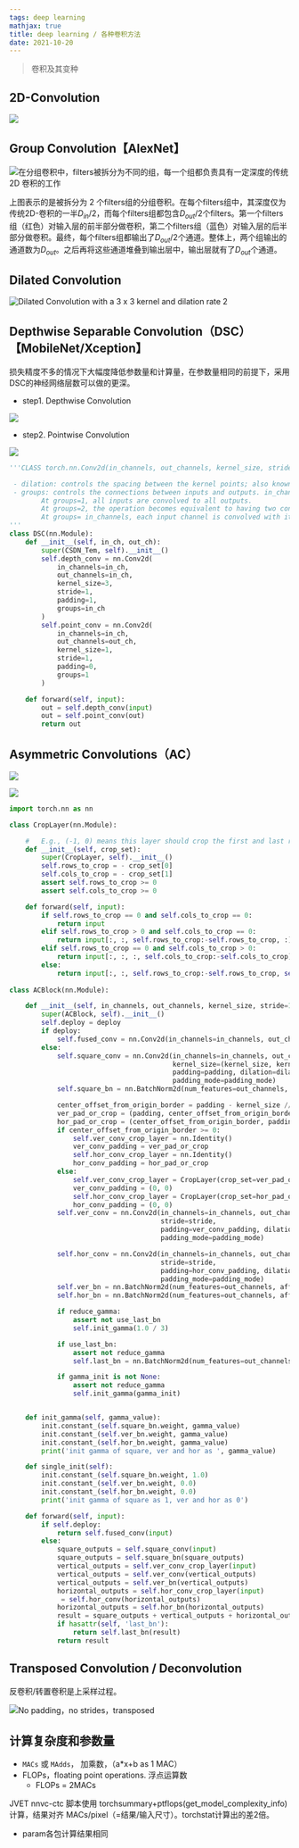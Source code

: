 ```yaml
---
tags: deep learning 
mathjax: true 
title: deep learning / 各种卷积方法
date: 2021-10-20
---
```


> 卷积及其变种

<!-- more -->

## 2D-Convolution

<img src="https://yinguobing.com/content/images/2018/02/conv-std.jpg">

## Group Convolution【AlexNet】

![在分组卷积中，filters被拆分为不同的组，每一个组都负责具有一定深度的传统 2D 卷积的工作](https://notes.sjtu.edu.cn/uploads/upload_b10b20c60b86b91ff70f65fef21f6a09.png)

上图表示的是被拆分为 2 个filters组的分组卷积。在每个filters组中，其深度仅为传统2D-卷积的一半$D_{in}/2$，而每个filters组都包含$D_{out}/2$个filters。第一个filters组（红色）对输入层的前半部分做卷积，第二个filters组（蓝色）对输入层的后半部分做卷积。最终，每个filters组都输出了$D_{out}/2$个通道。整体上，两个组输出的通道数为$D_{out}$。之后再将这些通道堆叠到输出层中，输出层就有了$D_{out}$个通道。


## Dilated Convolution

![Dilated Convolution with a 3 x 3 kernel and dilation rate 2](https://notes.sjtu.edu.cn/uploads/upload_d89c9f7c57d4924728b65e2803d488b9.png)



## Depthwise Separable Convolution（DSC）【MobileNet/Xception】

损失精度不多的情况下大幅度降低参数量和计算量，在参数量相同的前提下，采用DSC的神经网络层数可以做的更深。

- step1. Depthwise Convolution

![](https://notes.sjtu.edu.cn/uploads/upload_a3ec37d801ec2f319a7ff8c909d6166d.png)

- step2. Pointwise Convolution

![](https://notes.sjtu.edu.cn/uploads/upload_0567db7aabb74b5289b923643fdb8854.png)

```python
'''CLASS torch.nn.Conv2d(in_channels, out_channels, kernel_size, stride=1, padding=0, dilation=1, groups=1, bias=True)

 - dilation: controls the spacing between the kernel points; also known as the à trous algorithm.
 - groups: controls the connections between inputs and outputs. in_channels and out_channels must both be divisible by groups. For example,
		At groups=1, all inputs are convolved to all outputs.
		At groups=2, the operation becomes equivalent to having two conv layers side by side, each seeing half the input channels, and producing half the output channels, and both subsequently concatenated.
		At groups= in_channels, each input channel is convolved with its own set of filters.
'''        
class DSC(nn.Module):
    def __init__(self, in_ch, out_ch):
        super(CSDN_Tem, self).__init__()
        self.depth_conv = nn.Conv2d(
            in_channels=in_ch,
            out_channels=in_ch,
            kernel_size=3,
            stride=1,
            padding=1,
            groups=in_ch
        )
        self.point_conv = nn.Conv2d(
            in_channels=in_ch,
            out_channels=out_ch,
            kernel_size=1,
            stride=1,
            padding=0,
            groups=1
        )

    def forward(self, input):
        out = self.depth_conv(input)
        out = self.point_conv(out)
        return out

```

## Asymmetric Convolutions（AC）

![](https://notes.sjtu.edu.cn/uploads/upload_8d0cba80232d748effba02636b749964.png)

![](https://notes.sjtu.edu.cn/uploads/upload_5b7630300458886a5397d6cb4c327fd6.png)

```python
import torch.nn as nn

class CropLayer(nn.Module):

    #   E.g., (-1, 0) means this layer should crop the first and last rows of the feature map. And (0, -1) crops the first and last columns
    def __init__(self, crop_set):
        super(CropLayer, self).__init__()
        self.rows_to_crop = - crop_set[0]
        self.cols_to_crop = - crop_set[1]
        assert self.rows_to_crop >= 0
        assert self.cols_to_crop >= 0

    def forward(self, input):
        if self.rows_to_crop == 0 and self.cols_to_crop == 0:
            return input
        elif self.rows_to_crop > 0 and self.cols_to_crop == 0:
            return input[:, :, self.rows_to_crop:-self.rows_to_crop, :]
        elif self.rows_to_crop == 0 and self.cols_to_crop > 0:
            return input[:, :, :, self.cols_to_crop:-self.cols_to_crop]
        else:
            return input[:, :, self.rows_to_crop:-self.rows_to_crop, self.cols_to_crop:-self.cols_to_crop]
            
class ACBlock(nn.Module):

    def __init__(self, in_channels, out_channels, kernel_size, stride=1, padding=0, dilation=1, groups=1, padding_mode='zeros', deploy=False, use_affine=True, reduce_gamma=False, use_last_bn=False, gamma_init=None ):
        super(ACBlock, self).__init__()
        self.deploy = deploy
        if deploy:
            self.fused_conv = nn.Conv2d(in_channels=in_channels, out_channels=out_channels, kernel_size=(kernel_size,kernel_size), stride=stride, padding=padding, dilation=dilation, groups=groups, bias=True, padding_mode=padding_mode)
        else:
            self.square_conv = nn.Conv2d(in_channels=in_channels, out_channels=out_channels,
                                         kernel_size=(kernel_size, kernel_size), stride=stride,
                                         padding=padding, dilation=dilation, groups=groups, bias=False,
                                         padding_mode=padding_mode)
            self.square_bn = nn.BatchNorm2d(num_features=out_channels, affine=use_affine)

            center_offset_from_origin_border = padding - kernel_size // 2
            ver_pad_or_crop = (padding, center_offset_from_origin_border)
            hor_pad_or_crop = (center_offset_from_origin_border, padding)
            if center_offset_from_origin_border >= 0:
                self.ver_conv_crop_layer = nn.Identity()
                ver_conv_padding = ver_pad_or_crop
                self.hor_conv_crop_layer = nn.Identity()
                hor_conv_padding = hor_pad_or_crop
            else:
                self.ver_conv_crop_layer = CropLayer(crop_set=ver_pad_or_crop)
                ver_conv_padding = (0, 0)
                self.hor_conv_crop_layer = CropLayer(crop_set=hor_pad_or_crop)
                hor_conv_padding = (0, 0)
            self.ver_conv = nn.Conv2d(in_channels=in_channels, out_channels=out_channels, kernel_size=(kernel_size, 1),
                                      stride=stride,
                                      padding=ver_conv_padding, dilation=dilation, groups=groups, bias=False,
                                      padding_mode=padding_mode)

            self.hor_conv = nn.Conv2d(in_channels=in_channels, out_channels=out_channels, kernel_size=(1, kernel_size),
                                      stride=stride,
                                      padding=hor_conv_padding, dilation=dilation, groups=groups, bias=False,
                                      padding_mode=padding_mode)
            self.ver_bn = nn.BatchNorm2d(num_features=out_channels, affine=use_affine)
            self.hor_bn = nn.BatchNorm2d(num_features=out_channels, affine=use_affine)

            if reduce_gamma:
                assert not use_last_bn
                self.init_gamma(1.0 / 3)

            if use_last_bn:
                assert not reduce_gamma
                self.last_bn = nn.BatchNorm2d(num_features=out_channels, affine=True)

            if gamma_init is not None:
                assert not reduce_gamma
                self.init_gamma(gamma_init)


    def init_gamma(self, gamma_value):
        init.constant_(self.square_bn.weight, gamma_value)
        init.constant_(self.ver_bn.weight, gamma_value)
        init.constant_(self.hor_bn.weight, gamma_value)
        print('init gamma of square, ver and hor as ', gamma_value)

    def single_init(self):
        init.constant_(self.square_bn.weight, 1.0)
        init.constant_(self.ver_bn.weight, 0.0)
        init.constant_(self.hor_bn.weight, 0.0)
        print('init gamma of square as 1, ver and hor as 0')

    def forward(self, input):
        if self.deploy:
            return self.fused_conv(input)
        else:
            square_outputs = self.square_conv(input)
            square_outputs = self.square_bn(square_outputs)
            vertical_outputs = self.ver_conv_crop_layer(input)
            vertical_outputs = self.ver_conv(vertical_outputs)
            vertical_outputs = self.ver_bn(vertical_outputs)
            horizontal_outputs = self.hor_conv_crop_layer(input)
             = self.hor_conv(horizontal_outputs)
            horizontal_outputs = self.hor_bn(horizontal_outputs)
            result = square_outputs + vertical_outputs + horizontal_outputs
            if hasattr(self, 'last_bn'):
                return self.last_bn(result)
            return result
```

## Transposed Convolution / Deconvolution

反卷积/转置卷积是上采样过程。

![No padding，no strides，transposed](https://notes.sjtu.edu.cn/uploads/upload_1a988c699452eb8e51899e65db49db05.png)

## 计算复杂度和参数量

- `MACs` 或 `MAdds`， 加乘数，（a*x+b as 1 MAC）
- FLOPs，floating point operations. 浮点运算数
    - FLOPs = 2MACs

JVET nnvc-ctc 脚本使用 torchsummary+ptflops(get_model_complexity_info) 计算，结果对齐 MACs/pixel（=结果/输入尺寸）。torchstat计算出的差2倍。

- param各包计算结果相同







